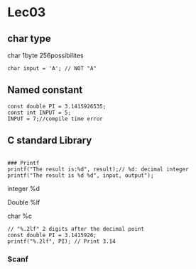 # Lec03

## char type
char	1byte	256possibilites
```
char input = 'A'; // NOT "A"
```

## Named constant
```
const double PI = 3.1415926535;
const int INPUT = 5;
INPUT = 7;//compile time error
```
## C standard Library
```

### Printf
printf("The result is:%d", result);// %d: decimal integer
printf("The result is %d %d", input, output");
```
integer	%d

Double	%lf

char	%c

```
// "%.2lf" 2 digits after the decimal point
const double PI = 3.1415926;
printf("%.2lf", PI); // Print 3.14
```

### Scanf
